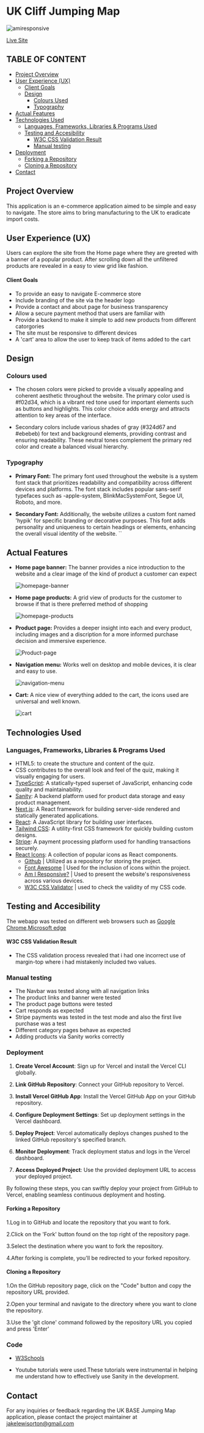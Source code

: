 # UK Cliff Jumping Map

![amiresponsive](public/assets/amiresponsive.png)

[Live Site](https://www.traversebase.co.uk/)

## TABLE OF CONTENT

- [Project Overview](#project-overview)
- [User Experience (UX)](#user-experience-ux)
  - [Client Goals](#client-goals)
  - [Design](#design)
    - [Colours Used](#colours-used)
    - [Typography](#typography)
- [Actual Features](#actual-features)
- [Technologies Used](#technologies-used)
  - [Languages, Frameworks, Libraries \& Programs Used](#languages-frameworks-libraries--programs-used)
  - [Testing and Accesibility](#testing-and-accesibility)
    - [W3C CSS Validation Result](#w3c-css-validation-result)
    - [Manual testing](#manual-testing)
- [Deployment](#deployment)
  - [Forking a Repository](#forking-a-repository)
  - [Cloning a Repository](#cloning-a-repository)
- [Contact](#contact)

## Project Overview

 This application is an e-commerce application aimed to be simple and easy to navigate. The store aims to bring manufacturing to the UK to eradicate import costs. 

## User Experience (UX)

Users can explore the site from the Home page where they are greeted with a banner of a popular product. After scrolling down all the unfiltered products are revealed in a easy to view grid like fashion. 

#### Client Goals

- To provide an easy to navigate E-commerce store
- Include branding of the site via the header logo
- Provide a contact and about page for business transparency
- Allow a secure payment method that users are familiar with
- Provide a backend to make it simple to add new products from different catorgories
- The site must be responsive to different devices
- A 'cart' area to allow the user to keep track of items added to the cart
  
## Design

### Colours used

- The chosen colors were picked to provide a visually appealing and coherent aesthetic throughout the website. The primary color used is #f02d34, which is a vibrant red tone used for important elements such as buttons and highlights. This color choice adds energy and attracts attention to key areas of the interface. 

- Secondary colors include various shades of gray (#324d67 and #ebebeb) for text and background elements, providing contrast and ensuring readability. These neutral tones complement the primary red color and create a balanced visual hierarchy.

### Typography

- **Primary Font:** The primary font used throughout the website is a system font stack that prioritizes readability and compatibility across different devices and platforms. The font stack includes popular sans-serif typefaces such as -apple-system, BlinkMacSystemFont, Segoe UI, Roboto, and more.

- **Secondary Font:** Additionally, the website utilizes a custom font named 'hypik' for specific branding or decorative purposes. This font adds personality and uniqueness to certain headings or elements, enhancing the overall visual identity of the website.
``

## Actual Features

- **Home page banner:** The banner provides a nice introduction to the website and a clear image of the kind of product a customer can expect

  ![homepage-banner](public/images/homepage-banner.png)

- **Home page products:** A grid view of products for the customer to browse if that is there preferred method of shopping

  ![homepage-products](public/images/homepage-products.png)

- **Product page:** Provides a deeper insight into each and every product, including images and a discription for a more informed purchase decision and immersive experience.

  ![Product-page](public/images/product-page.png)

- **Navigation menu:** Works well on desktop and mobile devices, it is clear and easy to use.

  ![navigation-menu](public/images/navigation.png)

- **Cart:** A nice view of everything added to the cart, the icons used are universal and well known.

  ![cart](public/images/cart.png)

## Technologies Used

### Languages, Frameworks, Libraries & Programs Used

- HTML5: to create the structure and content of the quiz.
- CSS contributes to the overall look and feel of the quiz, making it visually engaging for users.
- [TypeScript](https://www.typescriptlang.org/): A statically-typed superset of JavaScript, enhancing code quality and maintainability.
- [Sanity](https://www.sanity.io/): A backend platform used for product data storage and easy product management.
- [Next.js](https://nextjs.org/): A React framework for building server-side rendered and statically generated applications.
- [React](https://reactjs.org/): A JavaScript library for building user interfaces.
- [Tailwind CSS](https://tailwindcss.com/): A utility-first CSS framework for quickly building custom designs.
- [Stripe](https://stripe.com/): A payment processing platform used for handling transactions securely.
- [React Icons](https://react-icons.github.io/react-icons/): A collection of popular icons as React components.
  - [Github](https://github.com/) | Utilized as a repository for storing the project.
  - [Font Awesome](https://fontawesome.com/icons) | Used for the inclusion of icons within the project.
  - [Am I Responsive?](https://ui.dev/amiresponsive?) | Used to present the website's responsiveness across various devices.
  - [W3C CSS Validator](https://jigsaw.w3.org/css-validator/) | used to check the validity of my CSS code.
  

## Testing and Accesibility
  
The webapp was tested on different web browsers such as [Google Chrome](https://www.google.com/chrome/),[Microsoft edge](https://www.microsoft.com/en-us/edge?form=MA13L0)

#### W3C CSS Validation Result

- The CSS validation process revealed that i had one incorrect use of margin-top where i had mistakenly included two values.

### Manual testing

- The Navbar was tested along with all navigation links
- The product links and banner were tested
- The product page buttons were tested
- Cart responds as expected 
- Stripe payments was tested in the test mode and also the first live purchase was a test
- Different category pages behave as expected
- Adding products via Sanity works correctly

### Deployment

1. **Create Vercel Account**: Sign up for Vercel and install the Vercel CLI globally.

2. **Link GitHub Repository**: Connect your GitHub repository to Vercel.

3. **Install Vercel GitHub App**: Install the Vercel GitHub App on your GitHub repository.

4. **Configure Deployment Settings**: Set up deployment settings in the Vercel dashboard.

5. **Deploy Project**: Vercel automatically deploys changes pushed to the linked GitHub repository's specified branch.

6. **Monitor Deployment**: Track deployment status and logs in the Vercel dashboard.

7. **Access Deployed Project**: Use the provided deployment URL to access your deployed project.

By following these steps, you can swiftly deploy your project from GitHub to Vercel, enabling seamless continuous deployment and hosting.

#### Forking a Repository

1.Log in to GitHub and locate the repository that you want to fork.

2.Click on the 'Fork' button found on the top right of the repository page.

3.Select the destination where you want to fork the repository.

4.After forking is complete, you'll be redirected to your forked repository.

#### Cloning a Repository

1.On the GitHub repository page, click on the "Code" button and copy the repository URL provided.

2.Open your terminal and navigate to the directory where you want to clone the repository.

3.Use the 'git clone' command followed by the repository URL you copied and press 'Enter'

### Code

- [W3Schools](https://www.w3schools.com/)
  
- Youtube tutorials were used.These tutorials were instrumental in helping me understand how to effectively use Sanity in the development.

## Contact
For any inquiries or feedback regarding the UK BASE Jumping Map application, please contact the project maintainer at jakelewisorton@gmail.com